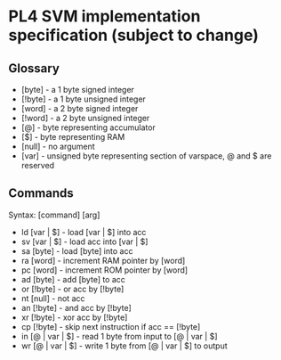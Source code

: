# PL4 SVM implementation specification (subject to change)

## Glossary

- [byte] - a 1 byte signed integer
- [!byte] - a 1 byte unsigned integer
- [word] - a 2 byte signed integer
- [!word] - a 2 byte unsigned integer
- [@] - byte representing accumulator
- [$] - byte representing RAM
- [null] - no argument
- [var] - unsigned byte representing section of varspace, @ and $ are reserved

## Commands

Syntax: [command] [arg]
- ld [var | \$] - load [var | \$] into acc
- sv [var | \$] - load acc into [var | \$]
- sa [byte] - load [byte] into acc
- ra [word] - increment RAM pointer by [word]
- pc [word] - increment ROM pointer by [word]
- ad [byte] - add [byte] to acc
- or [!byte] - or acc by [!byte]
- nt [null] - not acc
- an [!byte] - and acc by [!byte]
- xr [!byte] - xor acc by [!byte]
- cp [!byte] - skip next instruction if acc == [!byte]
- in [@ | var | \$] - read 1 byte from input to [@ | var | \$]
- wr [@ | var | \$] - write 1 byte from [@ | var | \$] to output